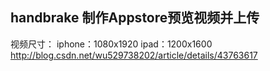 ## handbrake  制作Appstore预览视频并上传
视频尺寸：
iphone：1080x1920
ipad：1200x1600
http://blog.csdn.net/wu529738202/article/details/43763617